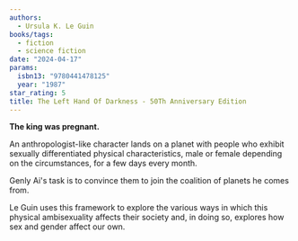 ```yaml
---
authors:
  - Ursula K. Le Guin
books/tags:
  - fiction
  - science fiction
date: "2024-04-17"
params:
  isbn13: "9780441478125"
  year: "1987"
star_rating: 5
title: The Left Hand Of Darkness - 50Th Anniversary Edition
---
```


**The king was pregnant.**

An anthropologist-like character lands on a planet with people who exhibit sexually differentiated physical characteristics, male or female depending on the circumstances, for a few days every month.

Genly Ai's task is to convince them to join the coalition of planets he comes from.

Le Guin uses this framework to explore the various ways in which this physical ambisexuality affects their society and, in doing so, explores how sex and gender affect our own.

<!--more-->
